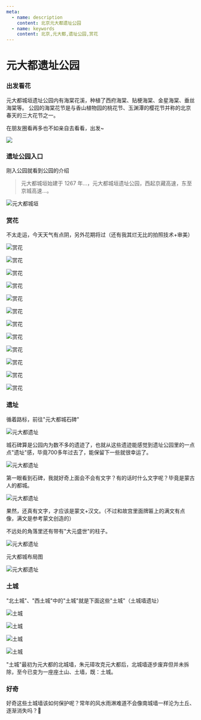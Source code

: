 ```yaml
---
meta:
  - name: description
    content: 北京元大都遗址公园
  - name: keywords
    content: 北京,元大都,遗址公园,赏花
---
```

# 元大都遗址公园

### 出发看花

元大都城垣遗址公园内有海棠花溪，种植了西府海棠、贴梗海棠、金星海棠、垂丝海棠等。
公园的海棠花节是与香山植物园的桃花节、玉渊潭的樱花节并称的北京春天的三大花节之一。

在朋友圈看再多也不如亲自去看看，出发~

<img src="https://restapi.amap.com/v3/staticmap?location=116.400668,39.977079&zoom=12&size=800*300&markers=mid,,A:116.400668,39.977079&key=d5a3f8fd9665c914b107e82f4d791ec3" />

### 遗址公园入口

刚入公园就看到公园的介绍

> 元大都城垣始建于 1267 年...，元大都城垣遗址公园，西起京藏高速，东至京城高速...。

![元大都城垣](https://0.z.wiki/images/20220417/a31fa9c0439748329093a296747b2774.png)

### 赏花

不太走运，今天天气有点阴，另外花期将过（还有我其烂无比的拍照技术+审美）

![赏花](https://1.z.wiki/images/20220417/ed457ea07f104e9597abcc7de6a8774a.png)

![赏花](https://2.z.wiki/images/20220417/b42023e06afc49a29fa6c8c50b3725a1.png)

![赏花](https://3.z.wiki/images/20220417/6e2b479ed2184a02bfb0977f2bcfba8b.png)

![赏花](https://4.z.wiki/images/20220417/d05c1bcffe8a4c9189e2120454883661.png)

![赏花](https://0.z.wiki/images/20220417/e35c47501e3d42d0aee33833f6e0215a.png)

![赏花](https://1.z.wiki/images/20220417/2935566c861a4d09a10cf1e513784352.png)

![赏花](https://2.z.wiki/images/20220417/81c3513665754a2cb715f24cfc2b7fed.png)

![赏花](https://3.z.wiki/images/20220417/4fca6ac834454c42ac0bbb791610c3b4.png)

![赏花](https://4.z.wiki/images/20220417/1c7db4fe2bc7410ca721238552f39bd8.png)

![赏花](https://0.z.wiki/images/20220417/f7acb79841e5494fbe26d829acc5cddd.png)

![赏花](https://1.z.wiki/images/20220417/95b0900a1308447aa22a648b3af1859a.png)

![赏花](https://2.z.wiki/images/20220417/d6b0c1b7f25e473fa327a6bff1f75381.png)

### 遗址

循着路标，前往"元大都城石碑"

![元大都遗址](https://3.z.wiki/images/20220417/c9bf460b6889412fb55e64f9ecf7c4c8.png)

城石碑算是公园内为数不多的遗迹了，也就从这些遗迹能感觉到遗址公园里的一点点"遗址"感，毕竟700多年过去了，能保留下一些就很幸运了。

![元大都遗址](https://4.z.wiki/images/20220417/afe3cc7ac11d4fcb981afe9391392c34.png)

第一眼看到石碑，我就好奇上面会不会有文字？有的话时什么文字呢？毕竟是蒙古人的都城。

![元大都遗址](https://0.z.wiki/images/20220417/ffb039decd1e47a8ae41abf4a1ceede4.png)

果然，还真有文字，才应该是蒙文+汉文。（不过和故宫里面牌匾上的满文有点像，满文是参考蒙文创造的）

不远处的角落里还有带有"大元盛世"的柱子。

![元大都遗址](https://1.z.wiki/images/20220417/96fb2587f7294f3aae82bd570876ad2c.png)

元大都城布局图

![元大都遗址](https://2.z.wiki/images/20220417/6ab58d57c3b94d48bdf970ac086ff8ab.png)

### 土城

"北土城"、"西土城"中的"土城"就是下面这些"土城"（土城墙遗址）

![土城](https://3.z.wiki/images/20220417/72b1478888354146bb8695400317f687.png)

![土城](https://4.z.wiki/images/20220417/aba867aa006b4a2d9af00274709a1519.png)

![土城](https://0.z.wiki/images/20220417/e99fe9c942154fcf87370b4996c0e8ac.png)

![土城](https://1.z.wiki/images/20220417/ab8a9481055d41218c724745bf578169.png)

"土城"最初为元大都的北城墙，朱元璋攻克元大都后，北城墙逐步废弃但并未拆除，至今已变为一座座土山、土墙，既：土城。

### 好奇

好奇这些土城墙该如何保护呢？常年的风水雨淋难道不会像南城墙一样沦为土丘、逐渐消失吗？🤔

<TheEnd />

